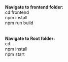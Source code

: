 <b>Navigate to frontend folder:</b><br>
  cd frontend <br>
  npm install <br>
  npm run build <br><br><br>
<b>Navigate to Root folder: </b><br>
  cd .. <br>
  npm install <br>
  npm start <br>

